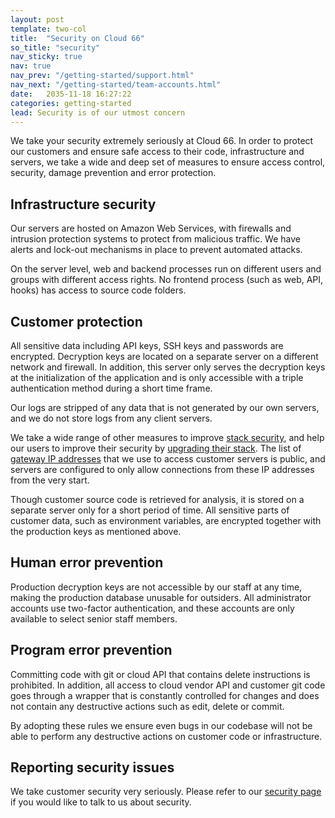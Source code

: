 ```yaml
---
layout: post
template: two-col
title:  "Security on Cloud 66"
so_title: "security"
nav_sticky: true
nav: true
nav_prev: "/getting-started/support.html"
nav_next: "/getting-started/team-accounts.html"
date:   2035-11-18 16:27:22
categories: getting-started
lead: Security is of our utmost concern
---
```


We take your security extremely seriously at Cloud 66. In order to protect our customers and ensure safe access to their code, infrastructure and servers, we take a wide and deep set of measures to ensure access control, security, damage prevention and error protection.

## Infrastructure security
Our servers are hosted on Amazon Web Services, with firewalls and intrusion protection systems to protect from malicious traffic. We have alerts and lock-out mechanisms in place to prevent automated attacks.

On the server level, web and backend processes run on different users and groups with different access rights. No frontend process (such as web, API, hooks) has access to source code folders.

## Customer protection

All sensitive data including API keys, SSH keys and passwords are encrypted. Decryption keys are located on a separate server on a different network and firewall. In addition, this server only serves the decryption keys at the initialization of the application and is only accessible with a triple authentication method during a short time frame.

Our logs are stripped of any data that is not generated by our own servers, and we do not store logs from any client servers.

We take a wide range of other measures to improve [stack security](/stack-features/stack-security.html), and help our users to improve their security by [upgrading their stack](/how-to/upgrade-packages.html). The list of [gateway IP addresses](/stack-features/stack-security.html) that we use to access customer servers is public, and servers are configured to only allow connections from these IP addresses from the very start.

Though customer source code is retrieved for analysis, it is stored on a separate server only for a short period of time. All sensitive parts of customer data, such as environment variables, are encrypted together with the production keys as mentioned above.

## Human error prevention

Production decryption keys are not accessible by our staff at any time, making the production database unusable for outsiders. All administrator accounts use two-factor authentication, and these accounts are only available to select senior staff members.

## Program error prevention

Committing code with git or cloud API that contains delete instructions is prohibited. In addition, all access to cloud vendor API and customer git code goes through a wrapper that is constantly controlled for changes and does not contain any destructive actions such as edit, delete or commit.

By adopting these rules we ensure even bugs in our codebase will not be able to perform any destructive actions on customer code or infrastructure.

## Reporting security issues

We take customer security very seriously. Please refer to our [security page](https://www.cloud66.com/security) if you would like to talk to us about security.
